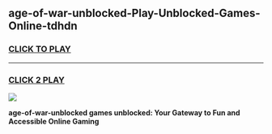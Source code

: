 
## age-of-war-unblocked-Play-Unblocked-Games-Online-tdhdn
<h3>
<a href="https://premium76.site?title=age-of-war-unblocked&ref=25A">CLICK TO PLAY</a></h3>
<hr>

<h3>
<a href="https://premium76.site?title=age-of-war-unblocked&ref=25A">CLICK 2 PLAY</a>
  
</h3>

<a href="https://premium76.site?title=age-of-war-unblocked&ref=25A"><img src="https://clearcache.store/games.png"></a>


**age-of-war-unblocked games unblocked: Your Gateway to Fun and Accessible Online Gaming**
